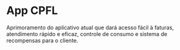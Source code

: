 # App CPFL

Aprimoramento do aplicativo atual que dará acesso fácil à faturas, atendimento rápido e eficaz, controle de consumo e sistema de recompensas para o cliente.

